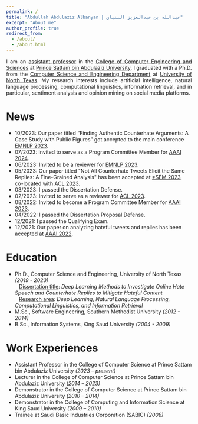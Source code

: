 ```yaml
---
permalink: /
title: "Abdullah Abdulaziz Albanyan | عبدالله بن عبدالعزيز البنيان"
excerpt: "About me"
author_profile: true
redirect_from: 
  - /about/
  - /about.html
---
```


<p align="justify">
I am an <a href="https://faculty.psau.edu.sa/ar/psau/facultymember/a.albanyan">  assistant professor</a> in the <a href="https://cces.psau.edu.sa/en"> College of Computer Engineering and Sciences</a> at <a href="https://psau.edu.sa/en">Prince Sattam bin Abdulaziz University</a>. I graduated with a Ph.D. from the <a href="https://computerscience.engineering.unt.edu/">Computer Science and Engineering Department</a> at <a href="https://www.unt.edu/">University of North Texas</a>. My research interests include artificial intelligence, natural language processing, computational linguistics, information retrieval, and in particular, sentiment analysis and opinion mining on social media platforms.

</p>


News 
======
- 10/2023: Our paper titled “Finding Authentic Counterhate Arguments: A Case Study with Public Figures” got accepted to the main conference [EMNLP 2023](https://2023.emnlp.org).
- 07/2023: Invited to serve as a Program Committee Member for [AAAI 2024](https://aaai.org/Conferences/AAAI-24/).
- 06/2023: Invited to be a reviewer for [EMNLP 2023](https://2023.emnlp.org/).
- 05/2023: Our paper titled "Not All Counterhate Tweets Elicit the Same Replies: A Fine-Grained Analysis" has been accepted at [*SEM 2023](https://sites.google.com/view/starsem2023/home?authuser=0), co-located with [ACL 2023](https://2023.aclweb.org/).
- 03/2023: I passed the Dissertation Defense.
- 02/2023: Invited to serve as a reviewer for [ACL 2023](https://2023.aclweb.org/).
- 08/2022: Invited to become a Program Committee Member for [AAAI 2023](https://aaai.org/Conferences/AAAI-23/).
- 04/2022: I passed the Dissertation Proposal Defense.
- 12/2021: I passed the Qualifying Exam.
- 12/2021: Our paper on analyzing hateful tweets and replies has been accepted at [AAAI 2022](https://aaai.org/Conferences/AAAI-22/).

Education
======
- Ph.D., Computer Science and Engineering, University of North Texas _(2019 - 2023)_ <br />
&ensp; <ins>Dissertation title</ins>: _Deep Learning Methods to Investigate Online Hate Speech and Counterhate
Replies to Mitigate Hateful Content_ <br />
&ensp; <ins>Research area</ins>: _Deep Learning, Natural Language Processing, Computational Linguistics, and Information Retrieval_
- M.Sc., Software Engineering, Southern Methodist University _(2012 - 2014)_
- B.Sc., Information Systems, King Saud University _(2004 - 2009)_

Work Experiences
======
- Assistant Professor in the College of Computer Science at Prince Sattam bin Abdulaziz University _(2023 – present)_
- Lecturer in the College of Computer Science at Prince Sattam bin Abdulaziz University _(2014 – 2023)_
- Demonstrator in the College of Computer Science at Prince Sattam bin Abdulaziz University _(2010 – 2014)_
- Demonstrator in the College of Computing and Information Science at King Saud University _(2009 – 2010)_
- Trainee at Saudi Basic Industries Corporation (SABIC) _(2008)_


